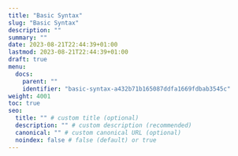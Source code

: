 ```yaml
---
title: "Basic Syntax"
slug: "Basic Syntax"
description: ""
summary: ""
date: 2023-08-21T22:44:39+01:00
lastmod: 2023-08-21T22:44:39+01:00
draft: true
menu:
  docs:
    parent: ""
    identifier: "basic-syntax-a432b71b165087ddfa1669fdbab3545c"
weight: 4001
toc: true
seo:
  title: "" # custom title (optional)
  description: "" # custom description (recommended)
  canonical: "" # custom canonical URL (optional)
  noindex: false # false (default) or true
---
```

